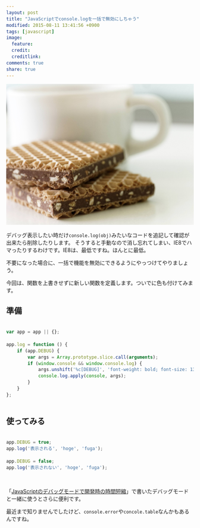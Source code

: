 ```yaml
---
layout: post
title: "JavaScriptでconsole.logを一括で無効にしちゃう"
modified: 2015-08-11 13:41:56 +0900
tags: [javascript]
image:
  feature: 
  credit: 
  creditlink: 
comments: true
share: true
---
```


![コーヒー](/images/2015/08/01405.jpg)


デバッグ表示したい時だけ`console.log(obj)`みたいなコードを追記して確認が出来たら削除したりします。
そうすると手動なので消し忘れてしまい、IE8でハマったりするわけです。IE8は、最低ですね。ほんとに最低。

不要になった場合に、一括で機能を無効にできるようにやっつけてやりましょう。

今回は、関数を上書きせずに新しい関数を定義します。ついでに色も付けてみます。

## 準備

~~~javascript

var app = app || {};

app.log = function () {
    if (app.DEBUG) {
        var args = Array.prototype.slice.call(arguments);
        if (window.console && window.console.log) {
            args.unshift('%c[DEBUG]', 'font-weight: bold; font-size: 13px; color:#999;');// 色を付ける
            console.log.apply(console, args);
        }
    }
};
    
~~~


## 使ってみる

~~~javascript

app.DEBUG = true;
app.log('表示される', 'hoge', 'fuga');

app.DEBUG = false;
app.log('表示されない', 'hoge', 'fuga');
~~~


<br />


「[JavaScriptのデバッグモードで開発時の時間短縮](/2015/08/10/javascriptfalsedebugmododekai-fa-shi-falseshi-jian-duan-suo/)」で書いたデバッグモードと一緒に使うとさらに便利です。

最近まで知りませんでしたけど、`console.error`や`concole.table`なんかもあるんですね。

